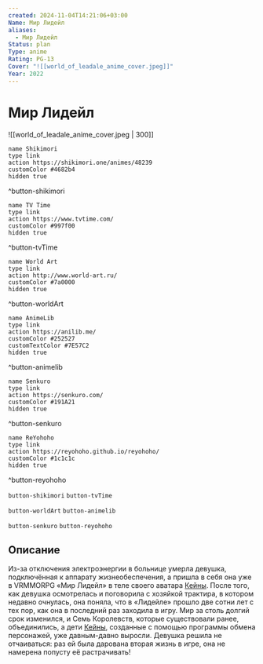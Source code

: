 ```yaml
---
created: 2024-11-04T14:21:06+03:00
Name: Мир Лидейл
aliases:
  - Мир Лидейл
Status: plan
Type: anime
Rating: PG-13
Cover: "![[world_of_leadale_anime_cover.jpeg]]"
Year: 2022
---
```


# Мир Лидейл

![[world_of_leadale_anime_cover.jpeg | 300]]

```button
name Shikimori
type link
action https://shikimori.one/animes/48239
customColor #4682b4
hidden true
```
^button-shikimori

```button
name TV Time
type link
action https://www.tvtime.com/
customColor #997f00
hidden true
```
^button-tvTime

```button
name World Art
type link
action http://www.world-art.ru/
customColor #7a0000
hidden true
```
^button-worldArt

```button
name AnimeLib
type link
action https://anilib.me/
customColor #252527
customTextColor #7E57C2
hidden true
```
^button-animelib

```button
name Senkuro
type link
action https://senkuro.com/
customColor #191A21
hidden true
```
^button-senkuro

```button
name ReYohoho
type link
action https://reyohoho.github.io/reyohoho/
customColor #1c1c1c
hidden true
```
^button-reyohoho

`button-shikimori` `button-tvTime`

`button-worldArt` `button-animelib`

`button-senkuro` `button-reyohoho`

## Описание

Из-за отключения электроэнергии в больнице умерла девушка, подключённая к аппарату жизнеобеспечения, а пришла в себя она уже в VRMMORPG «Мир Лидейл» в теле своего аватара [Кейны](https://shikimori.one/characters/193229-cayna). После того, как девушка осмотрелась и поговорила с хозяйкой трактира, в котором недавно очнулась, она поняла, что в «Лидейле» прошло две сотни лет с тех пор, как она в последний раз заходила в игру. Мир за столь долгий срок изменился, и Семь Королевств, которые существовали ранее, объединились, а дети [Кейны](https://shikimori.one/characters/193229-cayna), созданные с помощью программы обмена персонажей, уже давным-давно выросли. Девушка решила не отчаиваться: раз ей была дарована вторая жизнь в игре, она не намерена попусту её растрачивать!
